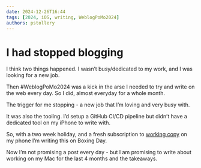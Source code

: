 ```yaml
---
date: 2024-12-26T16:44
tags: [2024, iOS, writing, WeblogPoMo2024]
authors: pstollery
---
```

# I had stopped blogging

I think two things happened. I wasn’t busy/dedicated to my work, and I was looking for a new job. 

<!--truncate-->

Then #WeblogPoMo2024 was a kick in the arse I needed to try and write on the web every day. So I did, almost everyday for a whole month. 

The trigger for me stopping - a new job that I’m loving and very busy with. 

It was also the tooling. I’d setup a GitHub CI/CD pipeline but didn’t have a dedicated tool on my iPhone to write with. 

So, with a two week holiday, and a fresh subscription to [working copy](https://workingcopy.app/) on my phone I’m writing this on Boxing Day. 

Now I’m not promising a post every day - but I am promising to write about working on my Mac for the last 4 months and the takeaways. 